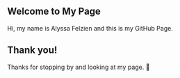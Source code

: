 ## Welcome to My Page

Hi, my name is Alyssa Felzien and this is my GitHub Page. 








## Thank you!

Thanks for stopping by and looking at my page. :horse:

